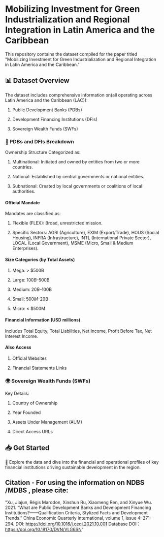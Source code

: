 # Mobilizing Investment for Green Industrialization and Regional Integration in Latin America and the Caribbean

This repository contains the dataset compiled for the paper titled "Mobilizing Investment for Green Industrialization and Regional Integration in Latin America and the Caribbean."

## 📊 Dataset Overview
The dataset includes comprehensive information on(all operating across Latin America and the Caribbean (LAC)):

1. Public Development Banks (PDBs)

2. Development Financing Institutions (DFIs)

3. Sovereign Wealth Funds (SWFs)


### 🏦 PDBs and DFIs Breakdown
Ownership Structure
Categorized as:

1. Multinational: Initiated and owned by entities from two or more countries.

2. National: Established by central governments or national entities.

3. Subnational: Created by local governments or coalitions of local authorities.

#### Official Mandate
Mandates are classified as:

1. Flexible (FLEX): Broad, unrestricted mission.

2. Specific Sectors: AGRI (Agriculture), EXIM (Export/Trade), HOUS (Social Housing), INFRA (Infrastructure), INTL (International Private Sector), LOCAL (Local Government), MSME (Micro, Small & Medium Enterprises).

#### Size Categories (by Total Assets)

1. Mega: > $500B

2. Large: $100B–$500B

3. Medium: $20B–$100B

4. Small: $500M–$20B

5. Micro: ≤ $500M

#### Financial Information (USD millions)
Includes Total Equity, Total Liabilities, Net Income, Profit Before Tax, Net Interest Income.

#### Also Access

1. Official Websites

2. Financial Statements Links

### 🌍 Sovereign Wealth Funds (SWFs)
Key Details:

1. Country of Ownership

2. Year Founded

3. Assets Under Management (AUM)

4. Direct Access URLs

## 📥 Get Started
🔗 Explore the data and dive into the financial and operational profiles of key financial institutions driving sustainable development in the region.

## Citation - For using the information on NDBS /MDBS , please cite:

"Xu, Jiajun, Régis Marodon, Xinshun Ru, Xiaomeng Ren, and Xinyue Wu. 2021. “What are Public Development Banks and Development Financing Institutions?——Qualification Criteria, Stylized Facts and Development Trends.” China Economic Quarterly International, volume 1, issue 4: 271-294. 
DOI: https://doi.org/10.1016/j.ceqi.2021.10.001
Database DOI：https://doi.org/10.18170/DVN/VLG6SN"
